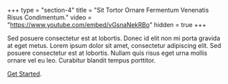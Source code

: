 +++
type = "section-4"
title = "Sit Tortor Ornare Fermentum Venenatis Risus Condimentum."
video = "https://www.youtube.com/embed/vGsnaNekRBo"
hidden = true
+++

Sed posuere consectetur est at lobortis. Donec id elit non mi porta gravida at eget metus. Lorem ipsum dolor sit amet, consectetur adipiscing elit. Sed posuere consectetur est at lobortis. Nullam quis risus eget urna mollis ornare vel eu leo. Curabitur blandit tempus porttitor.

[Get Started](https://tinkerbell.org/setup/).

